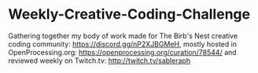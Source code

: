 # Weekly-Creative-Coding-Challenge
Gathering together my body of work made for The Birb's Nest creative coding community: https://discord.gg/nP2XJBGMeH, mostly hosted in OpenProcessing.org: https://openprocessing.org/curation/78544/ and reviewed weekly on Twitch.tv: http://twitch.tv/sableraph
